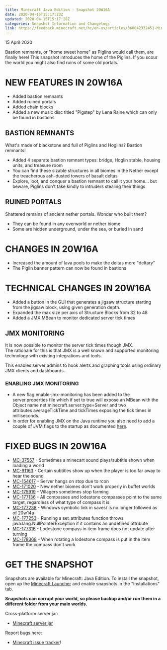 ```yaml
---
title: Minecraft Java Edition - Snapshot 20W16A
date: 2020-04-15T15:17:23Z
updated: 2020-04-15T15:17:28Z
categories: Snapshot Information and Changelogs
link: https://feedback.minecraft.net/hc/en-us/articles/360042332451-Minecraft-Java-Edition-Snapshot-20W16A
---
```


15 April 2020

Bastion remnants, or \"home sweet home\" as Piglins would call them, are finally here! This snapshot introduces the home of the Piglins. If you scour the world you might also find ruins of some old portals.

# NEW FEATURES IN 20W16A

-   Added bastion remnants
-   Added ruined portals
-   Added chain blocks
-   Added a new music disc titled \"Pigstep\" by Lena Raine which can only be found in bastions

## BASTION REMNANTS

What\'s made of blackstone and full of Piglins and Hoglins? Bastion remnants!

-   ​Added 4 separate bastion remnant types: bridge, Hoglin stable, housing units, and treasure room
-   You can find these sizable structures in all biomes in the Nether except the treacherous ash-dusted towers of basalt deltas
-   Explore, loot, and conquer a bastion remnant to call it your home\... but beware, Piglins don\'t take kindly to intruders stealing their things

## RUINED PORTALS

Shattered remains of ancient nether portals. Wonder who built them?​

-   They can be found in any overworld or nether biome
-   Some are hidden underground, under the sea, or buried in sand

# CHANGES IN 20W16A

-   Increased the amount of lava pools to make the deltas more \"deltary\"
-   The Piglin banner pattern can now be found in bastions

# TECHNICAL CHANGES IN 20W16A

-   Added a button in the GUI that generates a jigsaw structure starting from the jigsaw block, using given generation depth.
-   Expanded the max size per axis of Structure Blocks from 32 to 48
-   Added a JMX MBean to monitor dedicated server tick times

## JMX MONITORING

It is now possible to monitor the server tick times though JMX.\
The rationale for this is that JMX is a well known and supported monitoring technology with existing integrations and tools.

This enables server admins to hook alerts and graphing tools using ordinary JMX clients and dashboards.

### ENABLING JMX MONITORING

-   A new flag enable-jmx-monitoring has been added to the server.properties file which if set to true will expose an MBean with the Object name net.minecraft.server:type=Server and two attributes averageTickTime and tickTimes exposing the tick times in milliseconds.
-   In order for enabling JMX on the Java runtime you also need to add a couple of JVM flags to the startup as documented [here](https://docs.oracle.com/javase/8/docs/technotes/guides/management/agent.html).

# FIXED BUGS IN 20W16A

-   [MC-37557](https://bugs.mojang.com/browse/MC-37557) - Sometimes a minecart sound plays/subtitle shown when loading a world
-   [MC-91163](https://bugs.mojang.com/browse/MC-91163) - Certain subtitles show up when the player is too far away to hear the sound
-   [MC-154617](https://bugs.mojang.com/browse/MC-154617) - Server hangs on stop due to rcon
-   [MC-171020](https://bugs.mojang.com/browse/MC-171020) - New nether biomes don't work properly in buffet worlds
-   [MC-175919](https://bugs.mojang.com/browse/MC-175919) - Villagers sometimes stop farming
-   [MC-177136](https://bugs.mojang.com/browse/MC-177136) - All compasses and lodestone compasses point to the same target, regardless of what type of compass it is
-   [MC-177238](https://bugs.mojang.com/browse/MC-177238) - Windows symbolic link in saves/ is no longer followed as of 20w14a
-   [MC-177253](https://bugs.mojang.com/browse/MC-177253) - Running a set_attributes function throws java.lang.NullPointerException if it contains an undefined attribute
-   [MC-177316](https://bugs.mojang.com/browse/MC-177316) - Lodestone compass in item frame does not update after turning
-   [MC-178368](https://bugs.mojang.com/browse/MC-178368) - When rotating a lodestone compass is put in the item frame the compass don't work

# GET THE SNAPSHOT

Snapshots are available for Minecraft: Java Edition. To install the snapshot, open up the [Minecraft Launcher](https://www.minecraft.net/download.html) and enable snapshots in the \"Installations\" tab.

**Snapshots can corrupt your world, so please backup and/or run them in a different folder from your main worlds.**

Cross-platform server jar:

-   [Minecraft server jar](https://launcher.mojang.com/v1/objects/754bbd654d8e6bd90cd7a1464a9e68a0624505dd/server.jar)

Report bugs here:

-   [Minecraft issue tracker](https://bugs.mojang.com/browse/MC)!
